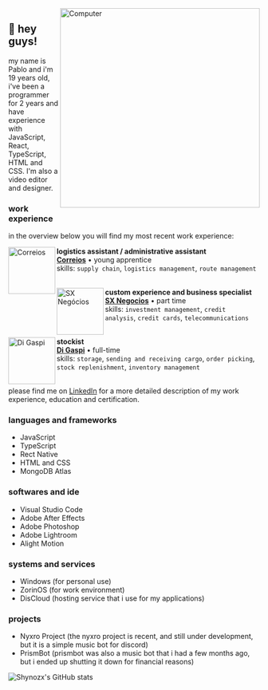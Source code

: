 <img src="https://raw.githubusercontent.com/MicaelliMedeiros/micaellimedeiros/master/image/computer-illustration.png" alt="Computer" min-width="400px" max-width="400px" width="400px" align="right">

## 👋 hey guys!
my name is Pablo and i'm 19 years old, i've been a programmer for 2 years and have experience with JavaScript, React, TypeScript, HTML and CSS. I'm also a video editor and designer.

### work experience
in the overview below you will find my most recent work experience:

[<img align="left" height="94px" width="94px" alt="Correios" src="https://i.imgur.com/eG0X3fz.png"/>](https://www.correios.com.br/)

**logistics assistant / administrative assistant** \
[**Correios**](https://www.correios.com.br/) • young apprentice \
skills: `supply chain`, `logistics management`, `route management`\
<br/>

[<img align="left" height="94px" width="94px" alt="SX Negócios" src="https://i.imgur.com/RxBXPDq.jpeg"/>](https://www.sxintegra.com.br/#/)

**custom experience and business specialist** \
[**SX Negocios**](https://www.sxintegra.com.br/#/) • part time \
skills: `investment management`, `credit analysis`, `credit cards`, `telecommunications`\
<br/>

[<img align="left" height="94px" width="94px" alt="Di Gaspi" src="https://i.imgur.com/Thg2Jm5.jpeg"/>](https://www.digaspi.com.br/)

**stockist** \
[**Di Gaspi**](https://www.digaspi.com.br/) • full-time \
skills: `storage`, `sending and receiving cargo`, `order picking`, `stock replenishment`, `inventory management` \
<br/>

please find me on [LinkedIn](https://www.linkedin.com/in/pabloxz-silva/) for a more detailed description of my work experience, education and certification.

### languages ​​and frameworks
- JavaScript
- TypeScript
- Rect Native
- HTML and CSS
- MongoDB Atlas

### softwares and ide
- Visual Studio Code
- Adobe After Effects
- Adobe Photoshop
- Adobe Lightroom
- Alight Motion

### systems and services
- Windows (for personal use)
- ZorinOS (for work environment)
- DisCloud (hosting service that i use for my applications)

### projects
- Nyxro Project (the nyxro project is recent, and still under development, but it is a simple music bot for discord)
- PrismBot (prismbot was also a music bot that i had a few months ago, but i ended up shutting it down for financial reasons)

![Shynozx's GitHub stats](https://github-readme-stats.vercel.app/api?username=rablonkk&show_icons=true&theme=dracula)
